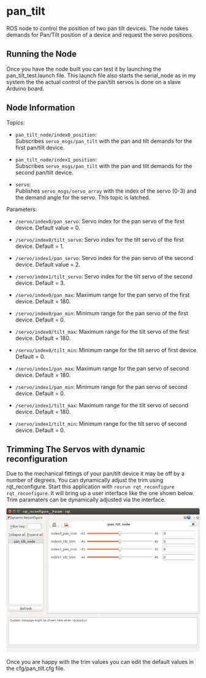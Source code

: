 # pan_tilt

ROS node to control the position of two pan tilt devices. The node takes demands for Pan/Tilt position of a device and request the servo positions.

## Running the Node

Once you have the node built you can test it by launching the pan_tilt_test.launch file. This launch file also starts the serial_node as in my system the the actual control of the pan/tilt servos is done on a slave Arduino board.

## Node Information
Topics:

* `pan_tilt_node/index0_position`:  
  Subscribes `servo_msgs/pan_tilt` with the pan and tilt demands for the first pan/tilt device.

* `pan_tilt_node/index1_position`:  
  Subscribes `servo_msgs/pan_tilt` with the pan and tilt demands for the second pan/tilt device.

* `servo`:  
  Publishes `servo_msgs/servo_array` with the index of the servo (0-3) and the demand angle for the servo. This topic is latched.
 

Parameters:

* `/servo/index0/pan_servo`: Servo index for the pan servo of the first device. Default value = 0.

* `/servo/index0/tilt_servo`: Servo index for the tilt servo of the first device. Default = 1.

* `/servo/index1/pan_servo`: Servo index for the pan servo of the second device. Default value = 2.

* `/servo/index1/tilt_servo`: Servo index for the tilt servo of the second device. Default = 3.

* `/servo/index0/pan_max`: Maximum range for the pan servo of the first device. Default = 180.

* `/servo/index0/pan_min`: Minimum range for the pan servo of the first device. Default = 0.

* `/servo/index0/tilt_max`: Maximum range for the tilt servo of the first device. Default = 180.

* `/servo/index0/tilt_min`: Minimum range for the tilt servo of first device. Default = 0.

* `/servo/index1/pan_max`: Maximum range for the pan servo of second device. Default = 180.

* `/servo/index1/pan_min`: Minimum range for the pan servo of second device. Default = 0.

* `/servo/index1/tilt_max`: Maximum range for the tilt servo of second device. Default = 180.

* `/servo/index1/tilt_min`: Minimum range for the tilt servo of second device. Default = 0.

## Trimming The Servos with dynamic reconfiguration

Due to the mechanical fittings of your pan/tilt device it may be off by a number of degrees. You can dynamically adjust the trim using rqt_reconfigure. Start this application with `rosrun rqt_reconfigure rqt_reconfigure`. It will bring up a user interface like the one shown below. Trim paramaters can be dynamically adjusted via the interface. 

![rqt_reconfigure](pan_tilt_trim.png)

Once you are happy with the trim values you can edit the default values in the cfg/pan_tilt.cfg file.
